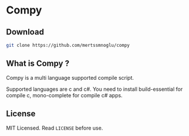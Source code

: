 # Compy

## Download

```bash
git clone https://github.com/mertssmnoglu/compy
```
## What is Compy ?
Compy is a multi language supported compile script.

Supported languages are c and c#. You need to install build-essential for compile c, mono-complete for compile c# apps.

## License

MIT Licensed. Read `LICENSE` before use.